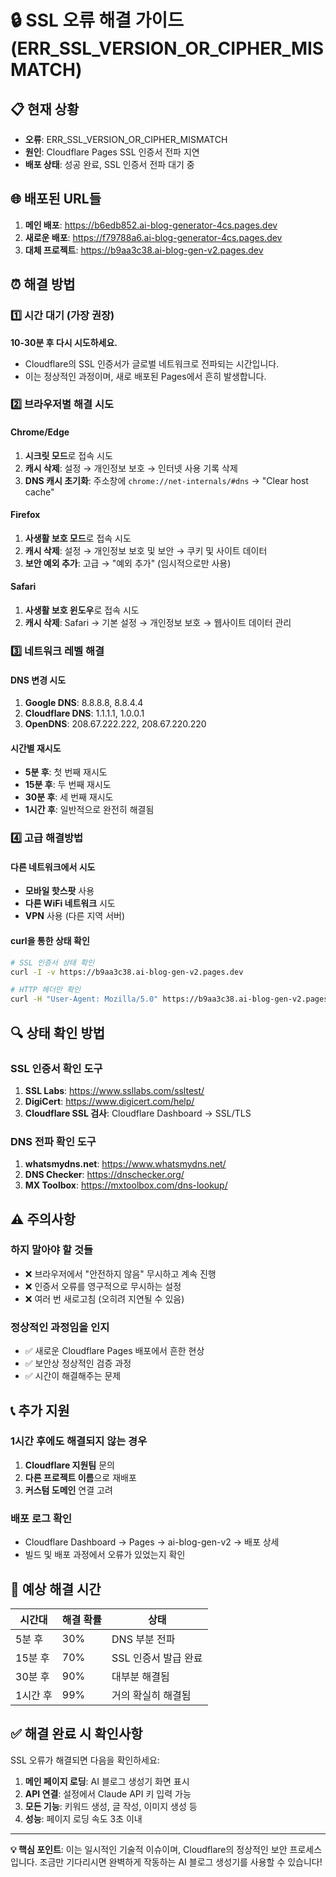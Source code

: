 # 🔒 SSL 오류 해결 가이드 (ERR_SSL_VERSION_OR_CIPHER_MISMATCH)

## 📋 현재 상황
- **오류**: ERR_SSL_VERSION_OR_CIPHER_MISMATCH
- **원인**: Cloudflare Pages SSL 인증서 전파 지연
- **배포 상태**: 성공 완료, SSL 인증서 전파 대기 중

## 🌐 배포된 URL들
1. **메인 배포**: https://b6edb852.ai-blog-generator-4cs.pages.dev
2. **새로운 배포**: https://f79788a6.ai-blog-generator-4cs.pages.dev  
3. **대체 프로젝트**: https://b9aa3c38.ai-blog-gen-v2.pages.dev

## ⏰ 해결 방법

### 1️⃣ 시간 대기 (가장 권장)
**10-30분 후 다시 시도하세요.**
- Cloudflare의 SSL 인증서가 글로벌 네트워크로 전파되는 시간입니다.
- 이는 정상적인 과정이며, 새로 배포된 Pages에서 흔히 발생합니다.

### 2️⃣ 브라우저별 해결 시도

#### Chrome/Edge
1. **시크릿 모드**로 접속 시도
2. **캐시 삭제**: 설정 → 개인정보 보호 → 인터넷 사용 기록 삭제
3. **DNS 캐시 초기화**: 주소창에 `chrome://net-internals/#dns` → "Clear host cache"

#### Firefox
1. **사생활 보호 모드**로 접속 시도
2. **캐시 삭제**: 설정 → 개인정보 보호 및 보안 → 쿠키 및 사이트 데이터
3. **보안 예외 추가**: 고급 → "예외 추가" (임시적으로만 사용)

#### Safari
1. **사생활 보호 윈도우**로 접속 시도
2. **캐시 삭제**: Safari → 기본 설정 → 개인정보 보호 → 웹사이트 데이터 관리

### 3️⃣ 네트워크 레벨 해결

#### DNS 변경 시도
1. **Google DNS**: 8.8.8.8, 8.8.4.4
2. **Cloudflare DNS**: 1.1.1.1, 1.0.0.1
3. **OpenDNS**: 208.67.222.222, 208.67.220.220

#### 시간별 재시도
- **5분 후**: 첫 번째 재시도
- **15분 후**: 두 번째 재시도  
- **30분 후**: 세 번째 재시도
- **1시간 후**: 일반적으로 완전히 해결됨

### 4️⃣ 고급 해결방법

#### 다른 네트워크에서 시도
- **모바일 핫스팟** 사용
- **다른 WiFi 네트워크** 시도
- **VPN** 사용 (다른 지역 서버)

#### curl을 통한 상태 확인
```bash
# SSL 인증서 상태 확인
curl -I -v https://b9aa3c38.ai-blog-gen-v2.pages.dev

# HTTP 헤더만 확인
curl -H "User-Agent: Mozilla/5.0" https://b9aa3c38.ai-blog-gen-v2.pages.dev
```

## 🔍 상태 확인 방법

### SSL 인증서 확인 도구
1. **SSL Labs**: https://www.ssllabs.com/ssltest/
2. **DigiCert**: https://www.digicert.com/help/
3. **Cloudflare SSL 검사**: Cloudflare Dashboard → SSL/TLS

### DNS 전파 확인 도구  
1. **whatsmydns.net**: https://www.whatsmydns.net/
2. **DNS Checker**: https://dnschecker.org/
3. **MX Toolbox**: https://mxtoolbox.com/dns-lookup/

## ⚠️ 주의사항

### 하지 말아야 할 것들
- ❌ 브라우저에서 "안전하지 않음" 무시하고 계속 진행
- ❌ 인증서 오류를 영구적으로 무시하는 설정
- ❌ 여러 번 새로고침 (오히려 지연될 수 있음)

### 정상적인 과정임을 인지
- ✅ 새로운 Cloudflare Pages 배포에서 흔한 현상
- ✅ 보안상 정상적인 검증 과정
- ✅ 시간이 해결해주는 문제

## 📞 추가 지원

### 1시간 후에도 해결되지 않는 경우
1. **Cloudflare 지원팀** 문의
2. **다른 프로젝트 이름**으로 재배포
3. **커스텀 도메인** 연결 고려

### 배포 로그 확인
- Cloudflare Dashboard → Pages → ai-blog-gen-v2 → 배포 상세
- 빌드 및 배포 과정에서 오류가 있었는지 확인

## 🎯 예상 해결 시간

| 시간대 | 해결 확률 | 상태 |
|--------|----------|------|
| 5분 후 | 30% | DNS 부분 전파 |
| 15분 후 | 70% | SSL 인증서 발급 완료 |
| 30분 후 | 90% | 대부분 해결됨 |
| 1시간 후 | 99% | 거의 확실히 해결됨 |

## ✅ 해결 완료 시 확인사항

SSL 오류가 해결되면 다음을 확인하세요:

1. **메인 페이지 로딩**: AI 블로그 생성기 화면 표시
2. **API 연결**: 설정에서 Claude API 키 입력 가능
3. **모든 기능**: 키워드 생성, 글 작성, 이미지 생성 등
4. **성능**: 페이지 로딩 속도 3초 이내

---

**💡 핵심 포인트**: 이는 일시적인 기술적 이슈이며, Cloudflare의 정상적인 보안 프로세스입니다. 조금만 기다리시면 완벽하게 작동하는 AI 블로그 생성기를 사용할 수 있습니다!